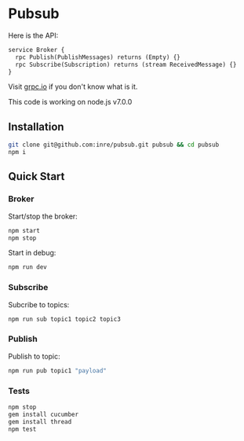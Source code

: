 # Pubsub

Here is the API:

```protobuf
service Broker {
  rpc Publish(PublishMessages) returns (Empty) {}
  rpc Subscribe(Subscription) returns (stream ReceivedMessage) {}
}
```

Visit [grpc.io](http://www.grpc.io/) if you don't know what is it.

This code is working on node.js v7.0.0

## Installation

```bash
git clone git@github.com:inre/pubsub.git pubsub && cd pubsub
npm i
```
## Quick Start

### Broker

Start/stop the broker:

```bash
npm start
npm stop
```
Start in debug:

```bash
npm run dev
```

### Subscribe

Subcribe to topics:

```bash
npm run sub topic1 topic2 topic3
```

### Publish

Publish to topic:

```bash
npm run pub topic1 "payload"
```

### Tests

```bash
npm stop
gem install cucumber
gem install thread
npm test
```
